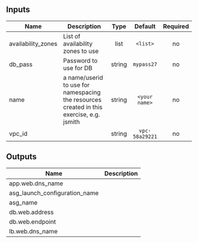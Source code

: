 
## Inputs

| Name | Description | Type | Default | Required |
|------|-------------|:----:|:-----:|:-----:|
| availability_zones | List of availability zones to use | list | `<list>` | no |
| db_pass | Password to use for DB | string | `mypass27` | no |
| name | a name/userid to use for namespacing the resources created in this exercise, e.g. jsmith | string | `<your name>` | no |
| vpc_id |  | string | `vpc-58a29221` | no |

## Outputs

| Name | Description |
|------|-------------|
| app.web.dns_name |  |
| asg_launch_configuration_name |  |
| asg_name |  |
| db.web.address |  |
| db.web.endpoint |  |
| lb.web.dns_name |  |

